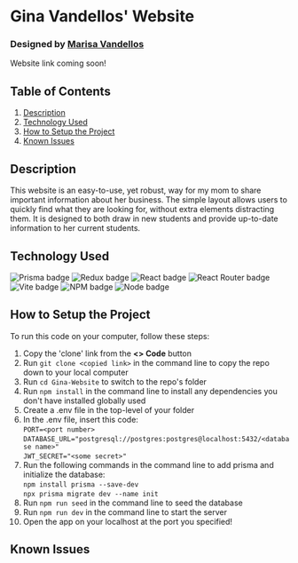 # Gina Vandellos' Website  
### Designed by [Marisa Vandellos](https://github.com/mvandell)  
Website link coming soon!

## Table of Contents  
1. [Description](https://github.com/mvandell/Gina-Website/tree/readme?tab=readme-ov-file#description)  
2. [Technology Used](https://github.com/mvandell/Gina-Website/tree/readme?tab=readme-ov-file#technology-used)    
3. [How to Setup the Project](https://github.com/mvandell/Gina-Website/tree/readme?tab=readme-ov-file#how-to-setup-the-project)  
4. [Known Issues](https://github.com/mvandell/Gina-Website/tree/readme?tab=readme-ov-file#known-issues)  

## Description  
This website is an easy-to-use, yet robust, way for my mom to share important information about her business. The simple layout allows users to quickly find what they are looking for, without extra elements distracting them. It is designed to both draw in new students and provide up-to-date information to her current students.  

## Technology Used  
![Prisma badge](https://img.shields.io/badge/Prisma-3982CE?style=for-the-badge&logo=Prisma&logoColor=white)  ![Redux badge](https://img.shields.io/badge/Redux-593D88?style=for-the-badge&logo=redux&logoColor=white)  ![React badge](https://img.shields.io/badge/React-20232A?style=for-the-badge&logo=react&logoColor=61DAFB)  ![React Router badge](https://img.shields.io/badge/React_Router-CA4245?style=for-the-badge&logo=react-router&logoColor=white)  ![Vite badge](https://img.shields.io/badge/Vite-B73BFE?style=for-the-badge&logo=vite&logoColor=FFD62E)  ![NPM badge](https://img.shields.io/badge/npm-CB3837?style=for-the-badge&logo=npm&logoColor=white)  ![Node badge](https://img.shields.io/badge/Node%20js-339933?style=for-the-badge&logo=nodedotjs&logoColor=white)

## How to Setup the Project  
To run this code on your computer, follow these steps:  
1. Copy the 'clone' link from the **<> Code** button
2. Run `git clone <copied link>` in the command line to copy the repo down to your local computer
3. Run `cd Gina-Website` to switch to the repo's folder
4. Run `npm install` in the command line to install any dependencies you don't have installed globally
used
5. Create a .env file in the top-level of your folder
6. In the .env file, insert this code:  
    `PORT=<port number>`  
    `DATABASE_URL="postgresql://postgres:postgres@localhost:5432/<database name>"`  
    `JWT_SECRET="<some secret>"`  
7. Run  the following commands in the command line to add prisma and initialize the database:  
    `npm install prisma --save-dev`  
    `npx prisma migrate dev --name init`  
8. Run `npm run seed` in the command line to seed the database  
9. Run `npm run dev` in the command line to start the server  
10. Open the app on your localhost at the port you specified!  

## Known Issues  